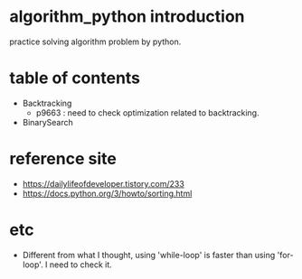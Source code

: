 # algorithm_python introduction
practice solving algorithm problem by python.

# table of contents
- Backtracking
    - p9663 : need to check optimization related to backtracking.
- BinarySearch

# reference site
- https://dailylifeofdeveloper.tistory.com/233
- https://docs.python.org/3/howto/sorting.html

# etc
- Different from what I thought, using 'while-loop' is faster than using 'for-loop'. I need to check it.
